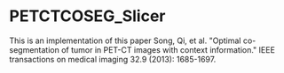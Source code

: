 # PETCTCOSEG_Slicer
This is an implementation of this paper
Song, Qi, et al. "Optimal co-segmentation of tumor in PET-CT images with context information." 
IEEE transactions on medical imaging 32.9 (2013): 1685-1697.
